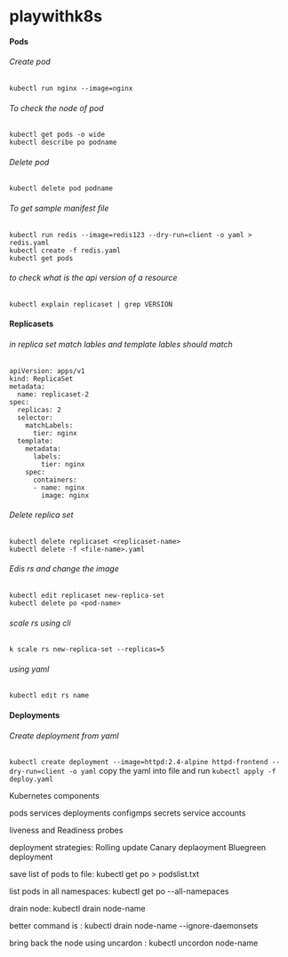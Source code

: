 # playwithk8s

#### Pods
###### Create pod 
```
kubectl run nginx --image=nginx
```

###### To check the node of pod
```
kubectl get pods -o wide
kubectl describe po podname
```
###### Delete pod
```
kubectl delete pod podname
```
###### To get sample manifest file
```
kubectl run redis --image=redis123 --dry-run=client -o yaml > redis.yaml
kubectl create -f redis.yaml
kubectl get pods
```

###### to check what is the api version of a resource
```
kubectl explain replicaset | grep VERSION
```

#### Replicasets

###### in replica set match lables and template lables should match 
```
apiVersion: apps/v1
kind: ReplicaSet
metadata:
  name: replicaset-2
spec:
  replicas: 2
  selector:
    matchLabels:
      tier: nginx
  template:
    metadata:
      labels:
        tier: nginx
    spec:
      containers:
      - name: nginx
        image: nginx
```

###### Delete replica set 
```
kubectl delete replicaset <replicaset-name> 
kubectl delete -f <file-name>.yaml
```
###### Edis rs and change the image
```
kubectl edit replicaset new-replica-set
kubectl delete po <pod-name>
```

###### scale rs using cli
```
k scale rs new-replica-set --replicas=5
```
###### using yaml
```
kubectl edit rs name 
```

#### Deployments
###### Create deployment from yaml
`
kubectl create deployment --image=httpd:2.4-alpine httpd-frontend --dry-run=client -o yaml
`
copy the yaml into file and run
`
kubectl apply -f deploy.yaml
`
















Kubernetes components

pods
services
deployments
configmps
secrets
service accounts

liveness and Readiness probes

deployment strategies:
Rolling update
Canary deplaoyment
Bluegreen deployment


save list of pods to file:
kubectl get po > podslist.txt

list pods in all namespaces:
kubectl get po --all-namepaces

drain node:
kubectl drain node-name

better command is :
kubectl drain node-name --ignore-daemonsets

bring back the node using uncardon : 
kubectl uncordon node-name

